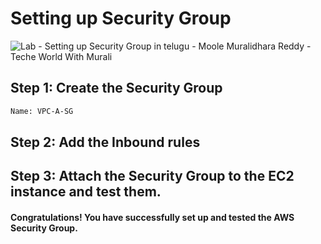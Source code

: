 # Setting up Security Group
![Lab - Setting up Security Group in telugu - Moole Muralidhara Reddy - Teche World With Murali](https://github.com/techworldwithmurali/aws-zero-to-hero/blob/main/Day-14/images/Day%2014-Setting%20up%20Security%20Group-%20Moole%20Muralidhara%20Reddy%20-%20Tech%20World%20with%20Murali.png)

## Step 1: Create the Security Group
```xml
Name: VPC-A-SG
```
## Step 2: Add the Inbound rules
## Step 3: Attach the Security Group to the EC2 instance and test them.
####  Congratulations! You have successfully set up and tested the AWS Security Group.
